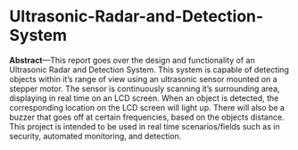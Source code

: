 # Ultrasonic-Radar-and-Detection-System
**Abstract**—This report goes over the design and functionality of
 an Ultrasonic Radar and Detection System. This system is capable
 of detecting objects within it’s range of view using an ultrasonic
 sensor mounted on a stepper motor. The sensor is continuously
 scanning it’s surrounding area, displaying in real time on an LCD
 screen. When an object is detected, the corresponding location
 on the LCD screen will light up. There will also be a buzzer that
 goes off at certain frequencies, based on the objects distance.
 This project is intended to be used in real time scenarios/fields
 such as in security, automated monitoring, and detection.
